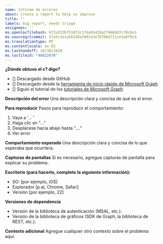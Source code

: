 ```yaml
---
name: Informe de errores
about: Create a report to help us improve
title: ''
labels: bug report, needs triage
assignees: ''
ms.openlocfilehash: 673a333b7518f3c1fdab543da2f468dd7c70c6e1
ms.sourcegitcommit: 57a5c2e1a562d8af092a3e78786d711ce1e8f9cb
ms.translationtype: MT
ms.contentlocale: es-ES
ms.lasthandoff: 10/30/2020
ms.locfileid: "48822670"
---
```

**¿Dónde obtuvo el c? digo?**

- [] Descargado desde GitHub
- [] Descargado desde la [herramienta de inicio rápido de Microsoft Graph](https://developer.microsoft.com/graph/quick-start)
- [] Siguió el tutorial de los [tutoriales de Microsoft Graph](https://docs.microsoft.com/graph/tutorials)

**Descripción del error** Una descripción clara y concisa de qué es el error.

**Para reproducir** Pasos para reproducir el comportamiento:

1. Vaya a '... '
2. Haga clic en "..."
3. Desplácese hacia abajo hasta "...."
4. Ver error

**Comportamiento esperado** Una descripción clara y concisa de lo que esperaba que ocurriera.

**Capturas de pantallas** Si es necesario, agregue capturas de pantalla para explicar su problema.

**Escritorio (para hacerlo, complete la siguiente información):**

- SO: [por ejemplo, iOS]
- Explorador [p.ej. Chrome, Safari]
- Versión [por ejemplo, 22]

**Versiones de dependencia**

- Versión de la biblioteca de autenticación (MSAL, etc.):
- Versión de la biblioteca de gráficos (SDK de Graph, la biblioteca de REST, etc.):

**Contexto adicional** Agregue cualquier otro contexto sobre el problema aquí.
